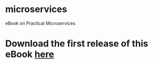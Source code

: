 # microservices
eBook on Practical Microservices


# Download the first release of this eBook [here](https://github.com/kelapure/microservices/releases/tag/1.0)
